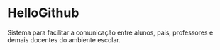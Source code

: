 # HelloGithub
Sistema para facilitar a comunicação entre alunos, pais, professores e demais docentes do ambiente escolar.